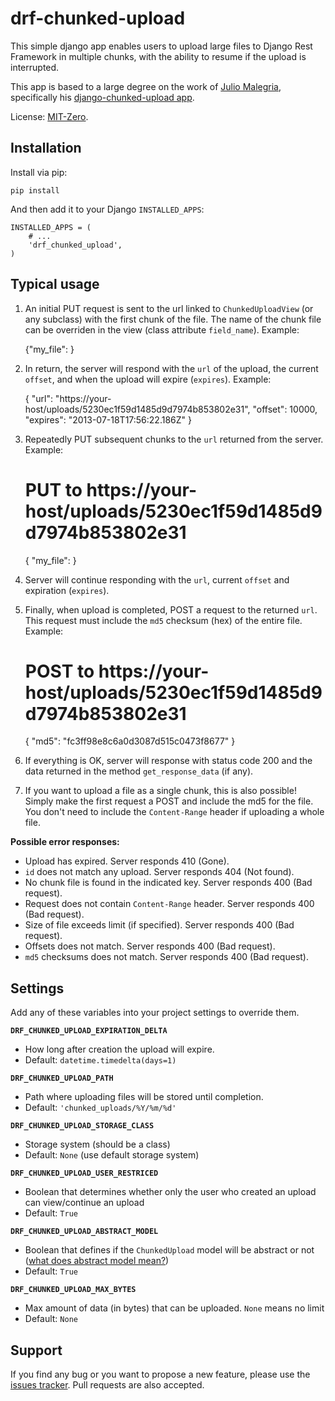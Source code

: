 drf-chunked-upload
==================

This simple django app enables users to upload large files to
Django Rest Framework in multiple chunks, with the ability to
resume if the upload is interrupted.

This app is based to a large degree on the work of
[Julio Malegria](https://github.com/juliomalegria),
specifically his [django-chunked-upload app](https://github.com/juliomalegria/django-chunked-upload). 

License: [MIT-Zero](https://romanrm.net/mit-zero).


Installation
------------

Install via pip:

    pip install 

And then add it to your Django `INSTALLED_APPS`:

    INSTALLED_APPS = (
        # ...
        'drf_chunked_upload',
    )

Typical usage
-------------

1. An initial PUT request is sent to the url linked to
   `ChunkedUploadView` (or any subclass) with the first
   chunk of the file. The name of the chunk file can be
   overriden in the view (class attribute `field_name`).
   Example:

    {"my_file": <File>}

2. In return, the server will respond with the
   `url` of the upload,
   the current `offset`,
   and when the upload will
   expire (`expires`). Example:

    {
        "url": "https://your-host/uploads/5230ec1f59d1485d9d7974b853802e31",
        "offset": 10000,
        "expires": "2013-07-18T17:56:22.186Z"
    }

3. Repeatedly PUT subsequent chunks to the `url` returned from the server.
   Example:

   # PUT to https://your-host/uploads/5230ec1f59d1485d9d7974b853802e31

    {
        "my_file": <File>
    }

4. Server will continue responding with the `url`,
   current `offset` and expiration (`expires`).

5. Finally, when upload is completed, POST a request to the returned `url`.
   This request must include the ``md5`` checksum (hex) of the entire file.
   Example:

    # POST to https://your-host/uploads/5230ec1f59d1485d9d7974b853802e31
    
    {
        "md5": "fc3ff98e8c6a0d3087d515c0473f8677"
    }

6. If everything is OK, server will response with status code 200 and the data returned in the method `get_response_data` (if any).

7. If you want to upload a file as a single chunk, this is also possible!
   Simply make the first request a POST and include the md5 for the file.
   You don't need to include the `Content-Range` header if uploading a whole
   file.


**Possible error responses:**

- Upload has expired. Server responds 410 (Gone).
- `id` does not match any upload. Server responds 404 (Not found).
- No chunk file is found in the indicated key. Server responds 400 (Bad request).
- Request does not contain `Content-Range` header. Server responds 400 (Bad request).
- Size of file exceeds limit (if specified).  Server responds 400 (Bad request).
- Offsets does not match.  Server responds 400 (Bad request).
- `md5` checksums does not match. Server responds 400 (Bad request).


Settings
--------

Add any of these variables into your project settings to override them.

**`DRF_CHUNKED_UPLOAD_EXPIRATION_DELTA`**

- How long after creation the upload will expire.
- Default: `datetime.timedelta(days=1)`

**`DRF_CHUNKED_UPLOAD_PATH`**

- Path where uploading files will be stored until completion.
- Default: `'chunked_uploads/%Y/%m/%d'`

**`DRF_CHUNKED_UPLOAD_STORAGE_CLASS`**

- Storage system (should be a class)
- Default: `None` (use default storage system)

**`DRF_CHUNKED_UPLOAD_USER_RESTRICED`**

- Boolean that determines whether only the user who created
  an upload can view/continue an upload
- Default: `True`

**`DRF_CHUNKED_UPLOAD_ABSTRACT_MODEL`**

- Boolean that defines if the `ChunkedUpload` model will be abstract or not
  ([what does abstract model mean?](https://docs.djangoproject.com/en/1.4/ref/models/options/#abstract))
- Default: `True`

**`DRF_CHUNKED_UPLOAD_MAX_BYTES`**

- Max amount of data (in bytes) that can be uploaded. `None` means no limit
- Default: `None`


Support
-------

If you find any bug or you want to propose a new feature,
please use the [issues tracker](https://github.com/jkeifer/drf-chunked-upload/issues).
Pull requests are also accepted.

